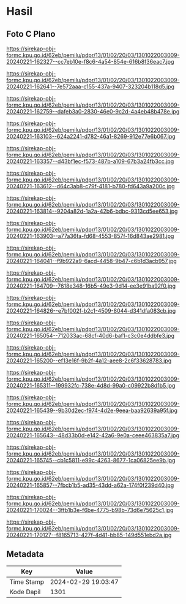 # Hasil

## Foto C Plano

https://sirekap-obj-formc.kpu.go.id/62eb/pemilu/pdpr/13/01/02/20/03/1301022003009-20240221-162327--cc7eb10e-f8c6-4a54-854e-616b8f36eac7.jpg

https://sirekap-obj-formc.kpu.go.id/62eb/pemilu/pdpr/13/01/02/20/03/1301022003009-20240221-162641--7e572aaa-c155-437a-9407-323204b118d5.jpg

https://sirekap-obj-formc.kpu.go.id/62eb/pemilu/pdpr/13/01/02/20/03/1301022003009-20240221-162759--dafeb3a0-2830-46e0-9c2d-4a4eb48b478e.jpg

https://sirekap-obj-formc.kpu.go.id/62eb/pemilu/pdpr/13/01/02/20/03/1301022003009-20240221-163103--624a2241-d782-46a1-8269-912e77e6b067.jpg

https://sirekap-obj-formc.kpu.go.id/62eb/pemilu/pdpr/13/01/02/20/03/1301022003009-20240221-163357--d43bf1ec-f573-487b-a109-67b3a24fb3cc.jpg

https://sirekap-obj-formc.kpu.go.id/62eb/pemilu/pdpr/13/01/02/20/03/1301022003009-20240221-163612--d64c3ab8-c79f-4181-b780-fd643a9a200c.jpg

https://sirekap-obj-formc.kpu.go.id/62eb/pemilu/pdpr/13/01/02/20/03/1301022003009-20240221-163814--9204a82d-1a2a-42b6-bdbc-9313cd5ee653.jpg

https://sirekap-obj-formc.kpu.go.id/62eb/pemilu/pdpr/13/01/02/20/03/1301022003009-20240221-163903--a77a36fa-fd68-4553-857f-16d843ae2981.jpg

https://sirekap-obj-formc.kpu.go.id/62eb/pemilu/pdpr/13/01/02/20/03/1301022003009-20240221-164041--f9b922a9-6acd-4458-9b47-c6b1d3acb957.jpg

https://sirekap-obj-formc.kpu.go.id/62eb/pemilu/pdpr/13/01/02/20/03/1301022003009-20240221-164709--7618e348-16b5-49e3-9d14-ee3e91ba92f0.jpg

https://sirekap-obj-formc.kpu.go.id/62eb/pemilu/pdpr/13/01/02/20/03/1301022003009-20240221-164826--e7bf002f-b2c1-4509-8044-d341dfa083cb.jpg

https://sirekap-obj-formc.kpu.go.id/62eb/pemilu/pdpr/13/01/02/20/03/1301022003009-20240221-165054--712033ac-68cf-40d6-baf1-c3c0e4ddbfe3.jpg

https://sirekap-obj-formc.kpu.go.id/62eb/pemilu/pdpr/13/01/02/20/03/1301022003009-20240221-165200--ef13e16f-9b2f-4a12-aee8-2c6f33628783.jpg

https://sirekap-obj-formc.kpu.go.id/62eb/pemilu/pdpr/13/01/02/20/03/1301022003009-20240221-165311--199932fc-738e-4d8d-99a0-c09922b8d1b5.jpg

https://sirekap-obj-formc.kpu.go.id/62eb/pemilu/pdpr/13/01/02/20/03/1301022003009-20240221-165439--9b30d2ec-f974-4d2e-9eea-baa92639a95f.jpg

https://sirekap-obj-formc.kpu.go.id/62eb/pemilu/pdpr/13/01/02/20/03/1301022003009-20240221-165643--48d33b0d-e142-42a6-9e0a-ceee463835a7.jpg

https://sirekap-obj-formc.kpu.go.id/62eb/pemilu/pdpr/13/01/02/20/03/1301022003009-20240221-165745--cb1c5811-e99c-4263-8677-1ca06825ee9b.jpg

https://sirekap-obj-formc.kpu.go.id/62eb/pemilu/pdpr/13/01/02/20/03/1301022003009-20240221-165857--7fbcb1b5-ad35-43dd-a62a-174f0f239d40.jpg

https://sirekap-obj-formc.kpu.go.id/62eb/pemilu/pdpr/13/01/02/20/03/1301022003009-20240221-170024--3ffb1b3e-f6be-4775-b98b-73d6e75625c1.jpg

https://sirekap-obj-formc.kpu.go.id/62eb/pemilu/pdpr/13/01/02/20/03/1301022003009-20240221-170127--f8165713-427f-4d41-bb85-149d551ebd2a.jpg


## Metadata

| Key        | Value               |
| ---------- | ------------------- |
| Time Stamp | 2024-02-29 19:03:47 |
| Kode Dapil | 1301                |



